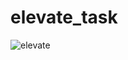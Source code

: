 # elevate_task

![elevate](https://github.com/user-attachments/assets/8903f2da-0fa9-4494-a4ef-c6618ff860a7)
